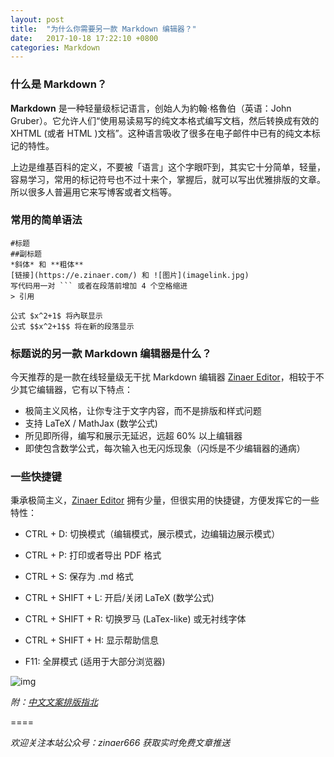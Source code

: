 ```yaml
---
layout: post
title:  "为什么你需要另一款 Markdown 编辑器？"
date:   2017-10-18 17:22:10 +0800
categories: Markdown
---
```


### 什么是 Markdown？

**Markdown** 是一种轻量级标记语言，创始人为約翰·格魯伯（英语：John Gruber）。它允许人们“使用易读易写的纯文本格式编写文档，然后转换成有效的 XHTML (或者 HTML )文档”。这种语言吸收了很多在电子邮件中已有的纯文本标记的特性。

上边是维基百科的定义，不要被「语言」这个字眼吓到，其实它十分简单，轻量，容易学习，常用的标记符号也不过十来个，掌握后，就可以写出优雅排版的文章。所以很多人普遍用它来写博客或者文档等。

### 常用的简单语法

```
#标题
##副标题
*斜体* 和 **粗体**
[链接](https://e.zinaer.com/) 和 ![图片](imagelink.jpg)
写代码用一对 ``` 或者在段落前增加 4 个空格缩进
> 引用

公式 $x^2+1$ 将內联显示
公式 $$x^2+1$$ 将在新的段落显示
```

### 标题说的另一款 Markdown 编辑器是什么？

今天推荐的是一款在线轻量级无干扰 Markdown 编辑器 [Zinaer Editor](https://e.zinaer.com)，相较于不少其它编辑器，它有以下特点：

* 极简主义风格，让你专注于文字内容，而不是排版和样式问题
* 支持 LaTeX / MathJax (数学公式)
* 所见即所得，编写和展示无延迟，远超 60% 以上编辑器
* 即使包含数学公式，每次输入也无闪烁现象（闪烁是不少编辑器的通病）

### 一些快捷键

秉承极简主义，[Zinaer Editor](https://e.zinaer.com) 拥有少量，但很实用的快捷键，方便发挥它的一些特性：

* CTRL + D: 切换模式（编辑模式，展示模式，边编辑边展示模式）
* CTRL + P: 打印或者导出 PDF 格式
* CTRL + S: 保存为 .md 格式

* CTRL + SHIFT + L: 开启/关闭 LaTeX (数学公式)
* CTRL + SHIFT + R: 切换罗马 (LaTex-like) 或无衬线字体
* CTRL + SHIFT + H: 显示帮助信息

* F11: 全屏模式 (适用于大部分浏览器)

![img](https://e.zinaer.com/img/yanshi.gif)

*附：[中文文案排版指北](https://github.com/sparanoid/chinese-copywriting-guidelines)*

====

*欢迎关注本站公众号：zinaer666 获取实时免费文章推送*
